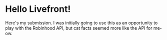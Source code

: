 # Hello Livefront!

Here's my submission. I was initially going to use this as an opportunity to play with the Robinhood API, but cat facts seemed more like the API for me-ow.